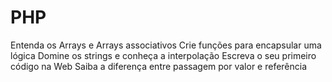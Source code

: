 # PHP

Entenda os Arrays e Arrays associativos
Crie funções para encapsular uma lógica
Domine os strings e conheça a interpolação
Escreva o seu primeiro código na Web
Saiba a diferença entre passagem por valor e referência